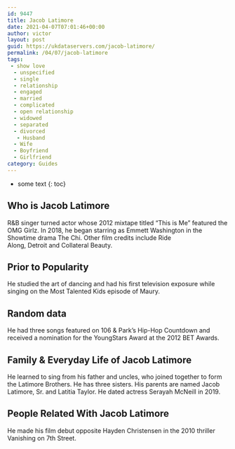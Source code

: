 ```yaml
---
id: 9447
title: Jacob Latimore
date: 2021-04-07T07:01:46+00:00
author: victor
layout: post
guid: https://ukdataservers.com/jacob-latimore/
permalink: /04/07/jacob-latimore
tags:
 - show love
  - unspecified
  - single
  - relationship
  - engaged
  - married
  - complicated
  - open relationship
  - widowed
  - separated
  - divorced
   - Husband
  - Wife
  - Boyfriend
  - Girlfriend
category: Guides
---
```


* some text
{: toc}


## Who is Jacob Latimore



R&B singer turned actor whose 2012 mixtape titled &#8220;This is Me&#8221; featured the OMG Girlz. In 2018, he began starring as Emmett Washington in the Showtime drama The Chi. Other film credits include Ride Along, Detroit and Collateral Beauty.

                
                
                
## Prior to Popularity



He studied the art of dancing and had his first television exposure while singing on the Most Talented Kids episode of Maury. 

                
                
                
## Random data



He had three songs featured on 106 & Park&#8217;s Hip-Hop Countdown and received a nomination for the YoungStars Award at the 2012 BET Awards.

                
                
                
## Family & Everyday Life of Jacob Latimore



He learned to sing from his father and uncles, who joined together to form the Latimore Brothers. He has three sisters. His parents are named Jacob Latimore, Sr. and Latitia Taylor. He dated actress Serayah McNeill in 2019.

                
                
                
## People Related With Jacob Latimore



He made his film debut opposite Hayden Christensen in the 2010 thriller Vanishing on 7th Street.

                
              
            
          
          
          